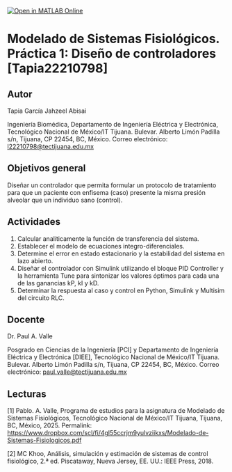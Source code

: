 [![Open in MATLAB Online](https://www.mathworks.com/images/responsive/global/open-in-matlab-online.svg)](https://matlab.mathworks.com/open/github/v1?repo=JahzeelTapia/MSF_Practica-2-)
# Modelado de Sistemas Fisiológicos. Práctica 1: Diseño de controladores [Tapia22210798]

## Autor
Tapia García Jahzeel Abisai

Ingeniería Biomédica, Departamento de Ingeniería Eléctrica y Electrónica, Tecnológico Nacional de México/IT Tijuana. Bulevar. Alberto Limón Padilla s/n, Tijuana, CP 22454, BC, México. Correo electrónico: l22210798@tectijuana.edu.mx

## Objetivos general
Diseñar un controlador que permita formular un protocolo de tratamiento para que un paciente
con enfisema (caso) presente la misma presión alveolar que un individuo sano (control).

## Actividades
1. Calcular analíticamente la función de transferencia del sistema.
2. Establecer el modelo de ecuaciones integro-diferenciales.
3. Determine el error en estado estacionario y la estabilidad del sistema en lazo abierto.
4. Diseñar el controlador con Simulink utilizando el bloque PID Controller y la herramienta Tune para sintonizar los valores óptimos para cada una de las ganancias kP, kI y kD.
5. Determinar la respuesta al caso y control en Python, Simulink y Multisim del circuito RLC. 

## Docente
Dr. Paul A. Valle

Posgrado en Ciencias de la Ingeniería [PCI] y Departamento de Ingeniería Eléctrica y Electrónica [DIEE], Tecnológico Nacional de México/IT Tijuana. Bulevar. Alberto Limón Padilla s/n, Tijuana, CP 22454, BC, México. Correo electrónico: paul.valle@tectijuana.edu.mx

## Lecturas
[1] Pablo. A. Valle, Programa de estudios para la asignatura de Modelado de Sistemas Fisiológicos, Tecnológico Nacional de México/IT Tijuana, Tijuana, BC, México, 2025. Permalink: https://www.dropbox.com/scl/fi/4gl55ccrjm9yulvziikxs/Modelado-de-Sistemas-Fisiologicos.pdf

[2] MC Khoo, Análisis, simulación y estimación de sistemas de control fisiológico, 2.ª ed. Piscataway, Nueva Jersey, EE. UU.: IEEE Press, 2018.

